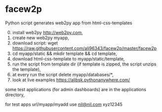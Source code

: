 # facew2p

Python script generates web2py app from html-css-templates

0. install web2py http://web2py.com, 
1. create new web2py myapp,
2. download script: wget https://raw.githubusercontent.com/ali96343/facew2p/master/facew2p
3. cd myapp/static && mkdir template && cd template,
4. download html-css-template to myapp/static/template,
5. run the script from template dir  (if template is zipped,  the script unzips the template),
6. at every run the script delete myapp/databases/*,
7. look at live examples  https://alibsk.pythonanywhere.com/

some test applications (for admin dashboards) are in the applications directory,

for test apps url/myapp/myadd use  nil@nil.com xyz12345

